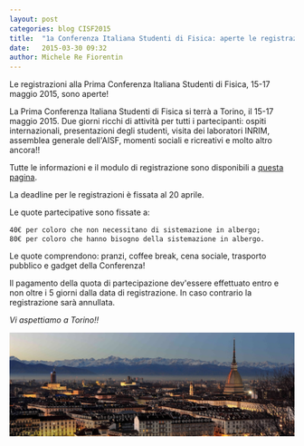 ```yaml
---
layout: post
categories: blog CISF2015
title:  "1a Conferenza Italiana Studenti di Fisica: aperte le registrazioni"
date:   2015-03-30 09:32
author: Michele Re Fiorentin
---
```


Le registrazioni alla Prima Conferenza Italiana Studenti di Fisica, 15-17 maggio 2015, sono aperte!

La Prima Conferenza Italiana Studenti di Fisica si terrà a Torino, il 15-17 maggio 2015. Due giorni ricchi di attività per tutti i partecipanti: ospiti internazionali, presentazioni degli studenti, visita dei laboratori INRIM, assemblea generale dell'AISF, momenti sociali e ricreativi e molto altro ancora!!

Tutte le informazioni e il modulo di registrazione sono disponibili a [questa pagina](http://www.ai-sf.it/cisf).

La deadline per le registrazioni è fissata al 20 aprile.

Le quote partecipative sono fissate a:

    40€ per coloro che non necessitano di sistemazione in albergo;
    80€ per coloro che hanno bisogno della sistemazione in albergo.

Le quote comprendono: pranzi, coffee break, cena sociale, trasporto pubblico e gadget della Conferenza! 

Il pagamento della quota di partecipazione dev'essere effettuato entro e non oltre i 5 giorni dalla data di registrazione. In caso contrario la registrazione sarà annullata.

*Vi aspettiamo a Torino!!*

![](/img/blog/torino2.jpg)

